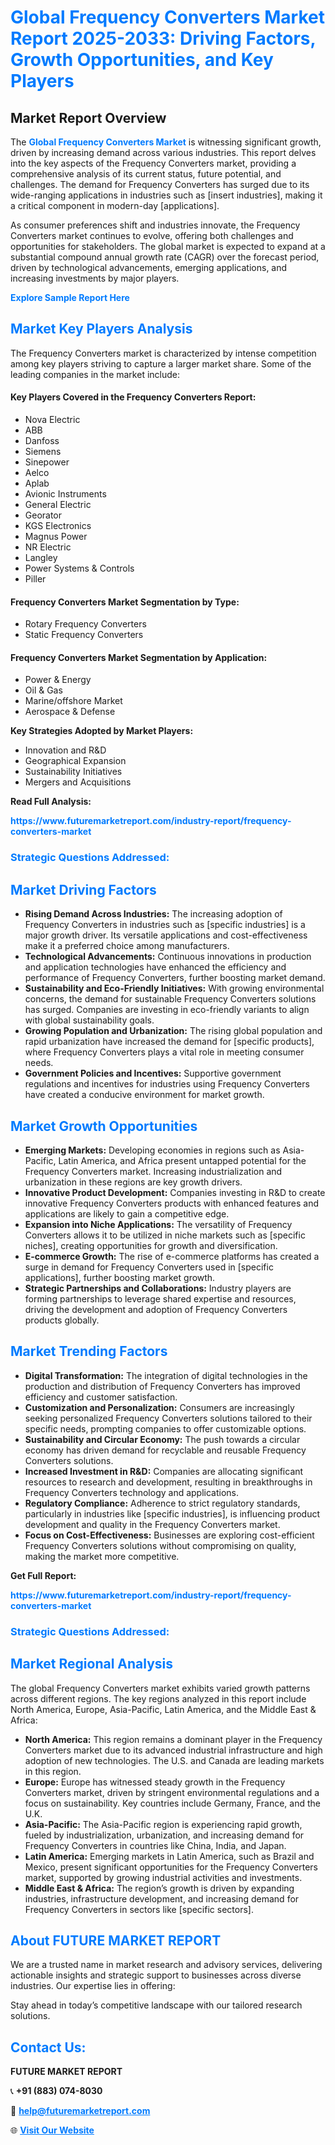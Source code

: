 <h1 style="color: #007BFF;">Global Frequency Converters Market Report 2025-2033: Driving Factors, Growth Opportunities, and Key Players</h1>

<section id="overview">
<h2>Market Report Overview</h2>
<p>The <a href="https://www.futuremarketreport.com/industry-report/frequency-converters-market" style="color: #007BFF; text-decoration: none;"><strong>Global Frequency Converters Market</strong></a> is witnessing significant growth, driven by increasing demand across various industries. This report delves into the key aspects of the Frequency Converters market, providing a comprehensive analysis of its current status, future potential, and challenges. The demand for Frequency Converters has surged due to its wide-ranging applications in industries such as [insert industries], making it a critical component in modern-day [applications].</p>
<p>As consumer preferences shift and industries innovate, the Frequency Converters market continues to evolve, offering both challenges and opportunities for stakeholders. The global market is expected to expand at a substantial compound annual growth rate (CAGR) over the forecast period, driven by technological advancements, emerging applications, and increasing investments by major players.</p>
</section>

<section id="overview">
<p><a href="https://www.futuremarketreport.com/request-sample/reportId=61687" style="color: #007BFF; text-decoration: none;"><strong>Explore Sample Report Here</strong></a></p>
</section>

<section id="key-players">
<h2 style="color: #007BFF;">Market Key Players Analysis</h2>
<p>The Frequency Converters market is characterized by intense competition among key players striving to capture a larger market share. Some of the leading companies in the market include:</p>
<h4>Key Players Covered in the Frequency Converters Report:</h4>
<ul><li>Nova Electric</li><li>ABB</li><li>Danfoss</li><li>Siemens</li><li>Sinepower</li><li>Aelco</li><li>Aplab</li><li>Avionic Instruments</li><li>General Electric</li><li>Georator</li><li>KGS Electronics</li><li>Magnus Power</li><li>NR Electric</li><li>Langley</li><li>Power Systems &amp; Controls</li><li>Piller</li></ul>
<h4>Frequency Converters Market Segmentation by Type:</h4>
<ul><li>Rotary Frequency Converters</li><li>Static Frequency Converters</li></ul>

<h4>Frequency Converters Market Segmentation by Application:</h4>
<ul><li>Power &amp; Energy</li><li>Oil &amp; Gas</li><li>Marine/offshore Market</li><li>Aerospace &amp; Defense</li></ul>
<p><strong>Key Strategies Adopted by Market Players:</strong></p>
<ul>
<li>Innovation and R&D</li>
<li>Geographical Expansion</li>
<li>Sustainability Initiatives</li>
<li>Mergers and Acquisitions</li>
</ul>
</section>

<section>
<p><strong>Read Full Analysis: </strong></p><a href="https://www.futuremarketreport.com/industry-report/frequency-converters-market" style="color: #007BFF; text-decoration: none;"><strong>https://www.futuremarketreport.com/industry-report/frequency-converters-market</strong></a>
<h3 style="color: #007BFF;">Strategic Questions Addressed:</h3>
</section>

<section id="driving-factors">
<h2 style="color: #007BFF;">Market Driving Factors</h2>
<ul>
<li><strong>Rising Demand Across Industries:</strong> The increasing adoption of Frequency Converters in industries such as [specific industries] is a major growth driver. Its versatile applications and cost-effectiveness make it a preferred choice among manufacturers.</li>
<li><strong>Technological Advancements:</strong> Continuous innovations in production and application technologies have enhanced the efficiency and performance of Frequency Converters, further boosting market demand.</li>
<li><strong>Sustainability and Eco-Friendly Initiatives:</strong> With growing environmental concerns, the demand for sustainable Frequency Converters solutions has surged. Companies are investing in eco-friendly variants to align with global sustainability goals.</li>
<li><strong>Growing Population and Urbanization:</strong> The rising global population and rapid urbanization have increased the demand for [specific products], where Frequency Converters plays a vital role in meeting consumer needs.</li>
<li><strong>Government Policies and Incentives:</strong> Supportive government regulations and incentives for industries using Frequency Converters have created a conducive environment for market growth.</li>
</ul>
</section>

<section id="growth-opportunities">
<h2 style="color: #007BFF;">Market Growth Opportunities</h2>
<ul>
<li><strong>Emerging Markets:</strong> Developing economies in regions such as Asia-Pacific, Latin America, and Africa present untapped potential for the Frequency Converters market. Increasing industrialization and urbanization in these regions are key growth drivers.</li>
<li><strong>Innovative Product Development:</strong> Companies investing in R&D to create innovative Frequency Converters products with enhanced features and applications are likely to gain a competitive edge.</li>
<li><strong>Expansion into Niche Applications:</strong> The versatility of Frequency Converters allows it to be utilized in niche markets such as [specific niches], creating opportunities for growth and diversification.</li>
<li><strong>E-commerce Growth:</strong> The rise of e-commerce platforms has created a surge in demand for Frequency Converters used in [specific applications], further boosting market growth.</li>
<li><strong>Strategic Partnerships and Collaborations:</strong> Industry players are forming partnerships to leverage shared expertise and resources, driving the development and adoption of Frequency Converters products globally.</li>
</ul>
</section>

<section id="trending-factors">
<h2 style="color: #007BFF;">Market Trending Factors</h2>
<ul>
<li><strong>Digital Transformation:</strong> The integration of digital technologies in the production and distribution of Frequency Converters has improved efficiency and customer satisfaction.</li>
<li><strong>Customization and Personalization:</strong> Consumers are increasingly seeking personalized Frequency Converters solutions tailored to their specific needs, prompting companies to offer customizable options.</li>
<li><strong>Sustainability and Circular Economy:</strong> The push towards a circular economy has driven demand for recyclable and reusable Frequency Converters solutions.</li>
<li><strong>Increased Investment in R&D:</strong> Companies are allocating significant resources to research and development, resulting in breakthroughs in Frequency Converters technology and applications.</li>
<li><strong>Regulatory Compliance:</strong> Adherence to strict regulatory standards, particularly in industries like [specific industries], is influencing product development and quality in the Frequency Converters market.</li>
<li><strong>Focus on Cost-Effectiveness:</strong> Businesses are exploring cost-efficient Frequency Converters solutions without compromising on quality, making the market more competitive.</li>
</ul>
</section>

<section>
<p><strong>Get Full Report: </strong></p><a href="https://www.futuremarketreport.com/industry-report/frequency-converters-market" style="color: #007BFF; text-decoration: none;"><strong>https://www.futuremarketreport.com/industry-report/frequency-converters-market</strong></a>
<h3 style="color: #007BFF;">Strategic Questions Addressed:</h3>
</section>


<section id="regional-analysis">
<h2 style="color: #007BFF;">Market Regional Analysis</h2>
<p>The global Frequency Converters market exhibits varied growth patterns across different regions. The key regions analyzed in this report include North America, Europe, Asia-Pacific, Latin America, and the Middle East & Africa:</p>
<ul>
<li><strong>North America:</strong> This region remains a dominant player in the Frequency Converters market due to its advanced industrial infrastructure and high adoption of new technologies. The U.S. and Canada are leading markets in this region.</li>
<li><strong>Europe:</strong> Europe has witnessed steady growth in the Frequency Converters market, driven by stringent environmental regulations and a focus on sustainability. Key countries include Germany, France, and the U.K.</li>
<li><strong>Asia-Pacific:</strong> The Asia-Pacific region is experiencing rapid growth, fueled by industrialization, urbanization, and increasing demand for Frequency Converters in countries like China, India, and Japan.</li>
<li><strong>Latin America:</strong> Emerging markets in Latin America, such as Brazil and Mexico, present significant opportunities for the Frequency Converters market, supported by growing industrial activities and investments.</li>
<li><strong>Middle East & Africa:</strong> The region’s growth is driven by expanding industries, infrastructure development, and increasing demand for Frequency Converters in sectors like [specific sectors].</li>
</ul>
</section>

<footer>
<h2 style="color: #007BFF;">About FUTURE MARKET REPORT</h2>
<p>We are a trusted name in market research and advisory services, delivering actionable insights and strategic support to businesses across diverse industries. Our expertise lies in offering:</p>

<p>Stay ahead in today’s competitive landscape with our tailored research solutions.</p>

<h2 style="color: #007BFF;">Contact Us:</h2>
<p><strong>FUTURE MARKET REPORT</strong></p>
<p>📞 <strong>+91 (883) 074-8030</strong></p>
<p>📧 <strong><a href="mailto:help@futuremarketreport.com" style="color: #007BFF;">help@futuremarketreport.com</a></strong></p>
<p>🌐 <strong><a href="https://www.futuremarketreport.com/" style="color: #007BFF;">Visit Our Website</a></strong></p>
</footer>